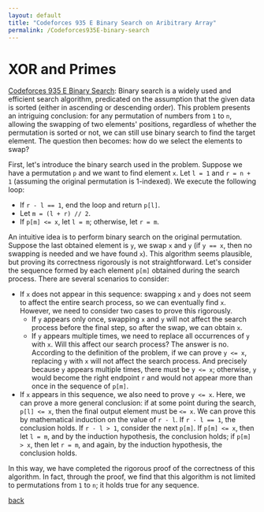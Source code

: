 ```yaml
---
layout: default
title: "Codeforces 935 E Binary Search on Aribitrary Array"
permalink: /Codeforces935E-binary-search
---
```


# XOR and Primes

[Codeforces 935 E Binary Search](https://codeforces.com/problemset/problem/1945/E): Binary search is a widely used and efficient search algorithm, predicated on the assumption that the given data is sorted (either in ascending or descending order). This problem presents an intriguing conclusion: for any permutation of numbers from `1` to `n`, allowing the swapping of two elements' positions, regardless of whether the permutation is sorted or not, we can still use binary search to find the target element. The question then becomes: how do we select the elements to swap?

First, let's introduce the binary search used in the problem. Suppose we have a permutation `p` and we want to find element `x`. Let `l = 1` and `r = n + 1` (assuming the original permutation is 1-indexed). We execute the following loop:
- If `r - l == 1`, end the loop and return `p[l]`.
- Let `m = (l + r) // 2`.
- If `p[m] <= x`, let `l = m`; otherwise, let `r = m`.

An intuitive idea is to perform binary search on the original permutation. Suppose the last obtained element is `y`, we swap `x` and `y` (if `y == x`, then no swapping is needed and we have found `x`). This algorithm seems plausible, but proving its correctness rigorously is not straightforward. Let's consider the sequence formed by each element `p[m]` obtained during the search process. There are several scenarios to consider:
- If `x` does not appear in this sequence: swapping `x` and `y` does not seem to affect the entire search process, so we can eventually find `x`. However, we need to consider two cases to prove this rigorously.
  - If `y` appears only once, swapping `x` and `y` will not affect the search process before the final step, so after the swap, we can obtain `x`.
  - If `y` appears multiple times, we need to replace all occurrences of `y` with `x`. Will this affect our search process? The answer is no. According to the definition of the problem, if we can prove `y <= x`, replacing `y` with `x` will not affect the search process. And precisely because `y` appears multiple times, there must be `y <= x`; otherwise, `y` would become the right endpoint `r` and would not appear more than once in the sequence of `p[m]`.
- If `x` appears in this sequence, we also need to prove `y <= x`. Here, we can prove a more general conclusion: if at some point during the search, `p[l] <= x`, then the final output element must be `<= x`. We can prove this by mathematical induction on the value of `r - l`. If `r - l == 1`, the conclusion holds. If `r - l > 1`, consider the next `p[m]`. If `p[m] <= x`, then let `l = m`, and by the induction hypothesis, the conclusion holds; if `p[m] > x`, then let `r = m`, and again, by the induction hypothesis, the conclusion holds.

In this way, we have completed the rigorous proof of the correctness of this algorithm. In fact, through the proof, we find that this algorithm is not limited to permutations from `1` to `n`; it holds true for any sequence.

[back](/math-and-algo)
